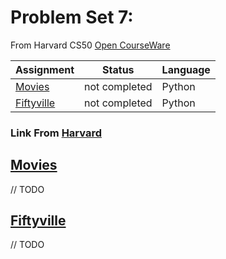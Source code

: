 # Problem Set 7:

From Harvard CS50 [Open CourseWare](https://cs50.harvard.edu/x/2021/)

| Assignment                                                        | Status        | Language |
| ----------------------------------------------------------------- | ------------- | -------- |
| [Movies](https://cs50.harvard.edu/x/2021/psets/7/movies/)         | not completed | Python   |
| [Fiftyville](https://cs50.harvard.edu/x/2021/psets/7/fiftyville/) | not completed | Python   |

### Link From [Harvard](https://cs50.harvard.edu/college/2020/fall/psets/)

## [Movies](https://cs50.harvard.edu/x/2021/psets/7/movies/)

// TODO

## [Fiftyville](https://cs50.harvard.edu/x/2021/psets/7/fiftyville/)

// TODO
